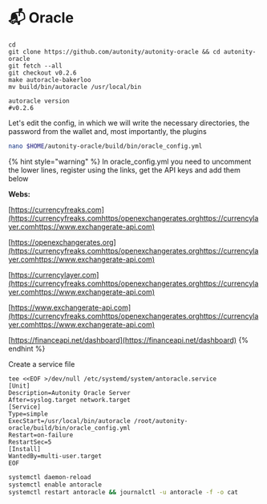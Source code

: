 # 📬 Oracle



```shell
cd
git clone https://github.com/autonity/autonity-oracle && cd autonity-oracle
git fetch --all
git checkout v0.2.6
make autoracle-bakerloo
mv build/bin/autoracle /usr/local/bin

autoracle version
#v0.2.6
```



Let's edit the config, in which we will write the necessary directories, the password from the wallet and, most importantly, the plugins

```bash
nano $HOME/autonity-oracle/build/bin/oracle_config.yml
```

{% hint style="warning" %}
In oracle\_config.yml you need to uncomment the lower lines, register using the links, get the API keys and add them below

**Webs:**

[https://currencyfreaks.com](https://currencyfreaks.comhttps/openexchangerates.orghttps://currencylayer.comhttps://www.exchangerate-api.com)

[https://openexchangerates.org](https://currencyfreaks.comhttps/openexchangerates.orghttps://currencylayer.comhttps://www.exchangerate-api.com)

[https://currencylayer.com](https://currencyfreaks.comhttps/openexchangerates.orghttps://currencylayer.comhttps://www.exchangerate-api.com)

[https://www.exchangerate-api.com](https://currencyfreaks.comhttps/openexchangerates.orghttps://currencylayer.comhttps://www.exchangerate-api.com)

[https://financeapi.net/dashboard](https://financeapi.net/dashboard)
{% endhint %}

Create a service file

```shell
tee <<EOF >/dev/null /etc/systemd/system/antoracle.service
[Unit]  
Description=Autonity Oracle Server  
After=syslog.target network.target  
[Service]  
Type=simple  
ExecStart=/usr/local/bin/autoracle /root/autonity-oracle/build/bin/oracle_config.yml
Restart=on-failure  
RestartSec=5  
[Install]  
WantedBy=multi-user.target
EOF
```

```bash
systemctl daemon-reload
systemctl enable antoracle
systemctl restart antoracle && journalctl -u antoracle -f -o cat
```

